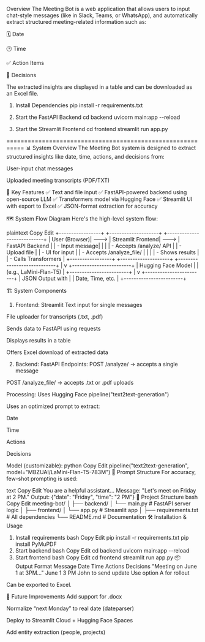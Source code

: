 Overview
The Meeting Bot is a web application that allows users to input chat-style messages (like in Slack, Teams, or WhatsApp), and automatically extract structured meeting-related information such as:

🗓 Date

🕒 Time

✅ Action Items

🧠 Decisions

The extracted insights are displayed in a table and can be downloaded as an Excel file.


1. Install Dependencies
pip install -r requirements.txt

2. Start the FastAPI Backend
cd backend
uvicorn main:app --reload

3. Start the Streamlit Frontend
cd frontend
streamlit run app.py

===========================================================
📊 System Overview
The Meeting Bot system is designed to extract structured insights like date, time, actions, and decisions from:

User-input chat messages

Uploaded meeting transcripts (PDF/TXT)

📌 Key Features
✅ Text and file input
✅ FastAPI-powered backend using open-source LLM
✅ Transformers model via Hugging Face
✅ Streamlit UI with export to Excel
✅ JSON-format extraction for accuracy

🗺️ System Flow Diagram
Here's the high-level system flow:

plaintext
Copy
Edit
+-----------------+         +--------------------+         +----------------------------+
|   User (Browser)|  --->   |  Streamlit Frontend|  --->   |   FastAPI Backend          |
|  - Input message|         |                    |         |  - Accepts /analyze/ API   |
|  - Upload file  |         |  - UI for input    |         |  - Accepts /analyze_file/  |
|                 |         |  - Shows results   |         |  - Calls Transformers      |
+-----------------+         +--------------------+         +----------------------------+
                                                                  |
                                                                  v
                                                      +------------------------+
                                                      | Hugging Face Model     |
                                                      | (e.g., LaMini-Flan-T5) |
                                                      +------------------------+
                                                                  |
                                                                  v
                                                      +------------------------+
                                                      | JSON Output with       |
                                                      | Date, Time, etc.       |
                                                      +------------------------+

🏗️ System Components
1. Frontend: Streamlit
Text input for single messages

File uploader for transcripts (.txt, .pdf)

Sends data to FastAPI using requests

Displays results in a table

Offers Excel download of extracted data

2. Backend: FastAPI
Endpoints:
POST /analyze/ → accepts a single message

POST /analyze_file/ → accepts .txt or .pdf uploads

Processing:
Uses Hugging Face pipeline("text2text-generation")

Uses an optimized prompt to extract:

Date

Time

Actions

Decisions

Model (customizable):
python
Copy
Edit
pipeline("text2text-generation", model="MBZUAI/LaMini-Flan-T5-783M")
🧠 Prompt Structure
For accuracy, few-shot prompting is used:

text
Copy
Edit
You are a helpful assistant...
Message: "Let's meet on Friday at 2 PM."
Output:
{"date": "Friday", "time": "2 PM"}
📁 Project Structure
bash
Copy
Edit
meeting-bot/
│
├── backend/
│   └── main.py         # FastAPI server logic
│
├── frontend/
│   └── app.py          # Streamlit app
│
├── requirements.txt    # All dependencies
└── README.md           # Documentation
🛠️ Installation & Usage
1. Install requirements
bash
Copy
Edit
pip install -r requirements.txt
pip install PyMuPDF
2. Start backend
bash
Copy
Edit
cd backend
uvicorn main:app --reload
3. Start frontend
bash
Copy
Edit
cd frontend
streamlit run app.py
📦 Output Format
Message	Date	Time	Actions	Decisions
"Meeting on June 1 at 3PM..."	June 1	3 PM	John to send update	Use option A for rollout

Can be exported to Excel.

🧩 Future Improvements
 Add support for .docx

 Normalize “next Monday” to real date (dateparser)

 Deploy to Streamlit Cloud + Hugging Face Spaces

 Add entity extraction (people, projects)
